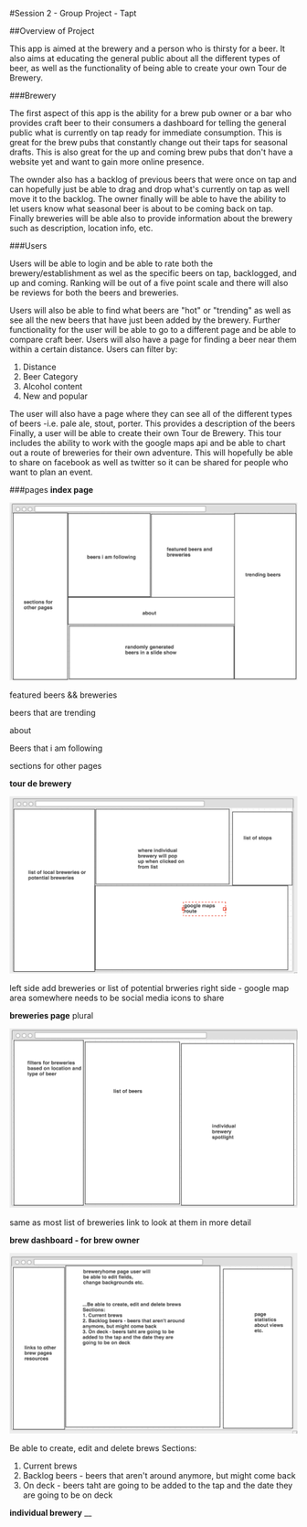 #Session 2 - Group Project - Tapt

##Overview of Project

This app is aimed at the brewery and a person who is thirsty for a beer.
It also aims at educating the general public about all the different types of beer,
as well as the functionality of being able to create your own Tour de Brewery.

###Brewery

The first aspect of this app is the ability for a brew pub owner or a bar who provides
craft beer to their consumers a dashboard for telling the general public what is currently
on tap ready for immediate consumption.  This is great for the brew pubs that constantly
change out their taps for seasonal drafts.  This is also great for the up and coming brew pubs
that don't have a website yet and want to gain more online presence.  



The ownder also has a backlog of previous beers that were once on tap and can hopefully
just be able to drag and drop what's currently on tap as well move it to the backlog.
The owner finally will be able to have the ability to let users know what seasonal beer
is about to be coming back on tap. Finally breweries will be able also to provide information
about the brewery such as description, location info, etc.

###Users

Users will be able to login and be able to rate both the brewery/establishment as wel as the specific beers on tap, backlogged,
and up and coming.  Ranking will be out of a five point scale and there will also be
reviews for both the beers and breweries.  


Users will also be able to find what beers are "hot" or "trending" as well as see all the new 
beers that have just been added by the brewery.  Further functionality for the user will be able to go to a different
page and be able to compare craft beer.  Users will also have a page for finding a beer near them
within a certain distance.   Users can filter by:

1. Distance
2. Beer Category 
3. Alcohol content
4. New and popular


The user will also have a page where they can see all of the different types
of beers -i.e. pale ale, stout, porter.  This provides a description of the beers
Finally, a user will be able to create their own Tour de Brewery. This tour includes
the ability to work with the google maps api and be able to chart out a route of breweries
for their own adventure. This will hopefully be able to share on facebook as well as twitter
so it can be shared for people who want to plan an event.


###pages
__index page__

![alt tag](images/index.png)


featured beers && breweries

beers that are trending

about

Beers that i am following

sections for other pages

__tour de brewery__

![alt tag](images/tourdebrewery.png)

left side add breweries or list of potential brweries
right side - google map area
somewhere needs to be social media icons to share

__breweries page__ plural

![alt tag](images/breweriesPAge.png)

same as most list of breweries 
link to look at them in more detail

__brew dashboard - for brew owner__

![alt tag](images/brewDashboard.png)

Be able to create, edit and delete brews
Sections:
1. Current brews
2. Backlog beers - beers that aren't around anymore, but might come back
3. On deck  - beers taht are going to be added to the tap and the date they are going to be on deck

__individual brewery__
__

